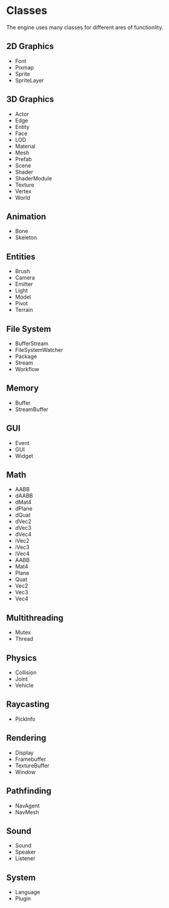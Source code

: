 # Classes #
The engine uses many classes for different ares of functionlity.

## 2D Graphics ##
- Font
- Pixmap
- Sprite
- SpriteLayer

## 3D Graphics ##
- Actor
- Edge
- Entity
- Face
- LOD
- Material
- Mesh
- Prefab
- Scene
- Shader
- ShaderModule
- Texture
- Vertex
- World

## Animation ##
- Bone 
- Skeleton

## Entities ##
- Brush
- Camera
- Emitter
- Light
- Model
- Pivot
- Terrain

## File System ##
- BufferStream
- FileSystemWatcher
- Package
- Stream
- Workflow

## Memory ##
- Buffer
- StreamBuffer

## GUI ##
- Event
- GUI
- Widget

## Math ##
- AABB
- dAABB
- dMat4
- dPlane
- dQuat
- dVec2 
- dVec3
- dVec4
- iVec2
- iVec3
- iVec4
- AABB
- Mat4
- Plane
- Quat
- Vec2
- Vec3
- Vec4

## Multithreading ##
- Mutex
- Thread

## Physics ##
- Collision
- Joint
- Vehicle

## Raycasting ##
- PickInfo

## Rendering ##
- Display
- Framebuffer
- TextureBuffer
- Window

## Pathfinding ##
- NavAgent
- NavMesh

## Sound ##
- Sound
- Speaker
- Listener

## System ##
- Language
- Plugin
